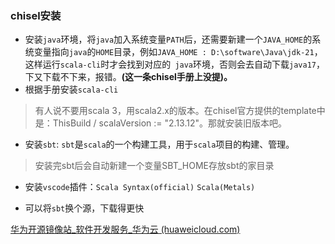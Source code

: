 ### chisel安装

* 安装`java`环境，将`java`加入系统变量`PATH`后，还需要新建一个`JAVA_HOME`的系统变量指向`java`的`HOME`目录，例如`JAVA_HOME : D:\software\Java\jdk-21`，这样运行`scala-cli`时才会找到对应的`	java`环境，否则会去自动下载`java17`，下又下载不下来，报错。**(这一条chisel手册上没提)。**
* 根据手册安装`scala-cli`  

> 有人说不要用scala 3，用scala2.x的版本。在chisel官方提供的template中是：ThisBuild / scalaVersion   := "2.13.12"。那就安装旧版本吧。

* 安装`sbt`: `sbt`是`scala`的一个构建工具，用于`scala`项目的构建、管理。

> 安装完sbt后会自动新建一个变量SBT_HOME存放sbt的家目录

* 安装`vscode`插件：`Scala Syntax(official)`  `Scala(Metals)`

* 可以将`sbt`换个源，下载得更快

[华为开源镜像站_软件开发服务_华为云 (huaweicloud.com)](https://mirrors.huaweicloud.com/mirrorDetail/5ebf85de07b41baf6d0882ac?mirrorName=sbt&catalog=language)